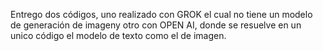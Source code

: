 Entrego dos códigos, uno realizado con GROK el cual no tiene un modelo de generación de imageny otro con OPEN AI, donde se resuelve en un unico código el modelo de texto como el de imagen.
